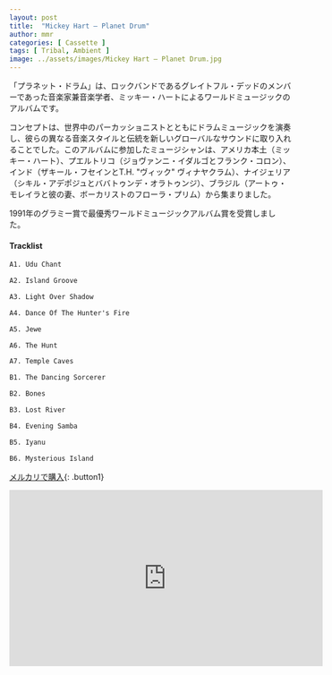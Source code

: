 ```yaml
---
layout: post
title:  "Mickey Hart – Planet Drum"
author: mmr
categories: [ Cassette ]
tags: [ Tribal, Ambient ]
image: ../assets/images/Mickey Hart – Planet Drum.jpg
---
```


「プラネット・ドラム」は、ロックバンドであるグレイトフル・デッドのメンバーであった音楽家兼音楽学者、ミッキー・ハートによるワールドミュージックのアルバムです。

コンセプトは、世界中のパーカッショニストとともにドラムミュージックを演奏し、彼らの異なる音楽スタイルと伝統を新しいグローバルなサウンドに取り入れることでした。このアルバムに参加したミュージシャンは、アメリカ本土（ミッキー・ハート）、プエルトリコ（ジョヴァンニ・イダルゴとフランク・コロン）、インド（ザキール・フセインとT.H. "ヴィック" ヴィナヤクラム）、ナイジェリア（シキル・アデポジュとババトゥンデ・オラトゥンジ）、ブラジル（アートゥ・モレイラと彼の妻、ボーカリストのフローラ・プリム）から集まりました。

1991年のグラミー賞で最優秀ワールドミュージックアルバム賞を受賞しました。

#### Tracklist
```md
A1. Udu Chant

A2. Island Groove

A3. Light Over Shadow

A4. Dance Of The Hunter's Fire

A5. Jewe

A6. The Hunt

A7. Temple Caves

B1. The Dancing Sorcerer

B2. Bones

B3. Lost River

B4. Evening Samba

B5. Iyanu

B6. Mysterious Island
```

[メルカリで購入](https://jp.mercari.com/item/m30826670023?afid=6142608987){: .button1}

<iframe width="560" height="315" src="https://www.youtube.com/embed/fICEZNkhA1k?si=jo8IfirSq0cnkKyo" title="YouTube video player" frameborder="0" allow="accelerometer; autoplay; clipboard-write; encrypted-media; gyroscope; picture-in-picture; web-share" referrerpolicy="strict-origin-when-cross-origin" allowfullscreen></iframe>